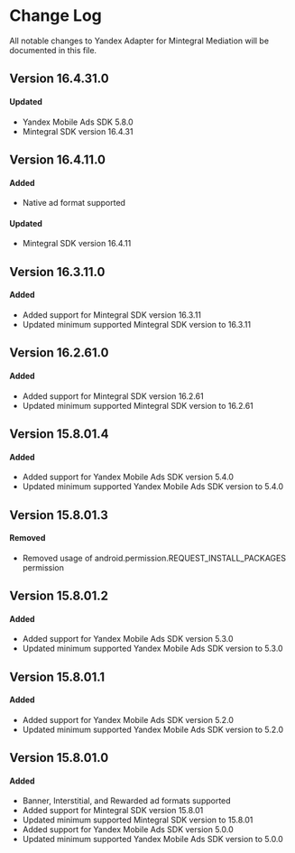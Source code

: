 # Change Log
All notable changes to Yandex Adapter for Mintegral Mediation will be documented in this file.

## Version 16.4.31.0

#### Updated
* Yandex Mobile Ads SDK 5.8.0
* Mintegral SDK version 16.4.31

## Version 16.4.11.0

#### Added
* Native ad format supported

#### Updated
* Mintegral SDK version 16.4.11

## Version 16.3.11.0

#### Added
* Added support for Mintegral SDK version 16.3.11
* Updated minimum supported Mintegral SDK version to 16.3.11

## Version 16.2.61.0

#### Added
* Added support for Mintegral SDK version 16.2.61
* Updated minimum supported Mintegral SDK version to 16.2.61

## Version 15.8.01.4

#### Added
* Added support for Yandex Mobile Ads SDK version 5.4.0
* Updated minimum supported Yandex Mobile Ads SDK version to 5.4.0

## Version 15.8.01.3

#### Removed
* Removed usage of android.permission.REQUEST_INSTALL_PACKAGES permission

## Version 15.8.01.2

#### Added
* Added support for Yandex Mobile Ads SDK version 5.3.0
* Updated minimum supported Yandex Mobile Ads SDK version to 5.3.0

## Version 15.8.01.1

#### Added
* Added support for Yandex Mobile Ads SDK version 5.2.0
* Updated minimum supported Yandex Mobile Ads SDK version to 5.2.0

## Version 15.8.01.0

#### Added
* Banner, Interstitial, and Rewarded ad formats supported
* Added support for Mintegral SDK version 15.8.01
* Updated minimum supported Mintegral SDK version to 15.8.01
* Added support for Yandex Mobile Ads SDK version 5.0.0
* Updated minimum supported Yandex Mobile Ads SDK version to 5.0.0

